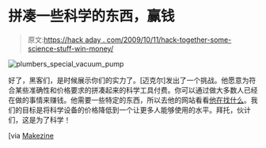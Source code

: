 # 拼凑一些科学的东西，赢钱

> 原文:[https://hack aday . com/2009/10/11/hack-together-some-science-stuff-win-money/](https://hackaday.com/2009/10/11/hack-together-some-science-stuff-win-money/)

![plumbers_special_vacuum_pump](../Images/9bd6c8358689b6625f8700057299c423.png "plumbers_special_vacuum_pump")

好了，黑客们，是时候展示你们的实力了。[迈克尔]发出了一个挑战。他愿意为符合某些准确性和价格要求的拼凑起来的科学工具付费。你可以通过做大多数人已经在做的事情来赚钱。他需要一些特定的东西，所以去他的网站看看[他在找什么](http://www.intellectualpornography.com/2009/10/one-oclock-daily---a-prize-for-layman-science.html)。我们的目标是将科学设备的价格降低到一个让更多人能够使用的水平。拜托，伙计们，这是为了科学！

[via [Makezine](http://blog.makezine.com/archive/2009/10/cash_awards_for_amateur_scientific.html)